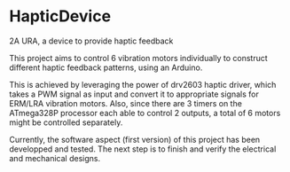 # HapticDevice
2A URA, a device to provide haptic feedback

This project aims to control 6 vibration motors individually to construct different haptic feedback patterns, using an Arduino.  
  
This is achieved by leveraging the power of drv2603 haptic driver, which takes a PWM signal as input and convert it to appropriate signals
for ERM/LRA vibration motors. Also, since there are 3 timers on the ATmega328P processor each able to control 2 outputs, a total of 6 motors
might be controlled separately.    

Currently, the software aspect (first version) of this project has been developped and tested. The next step is to finish and verify
the electrical and mechanical designs.
